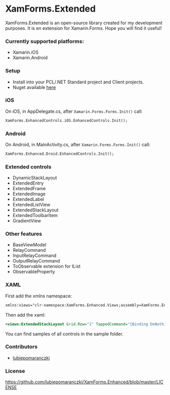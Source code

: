 # XamForms.Extended

XamForms.Extended is an open-source library created for my development purposes. It is en extension for Xamarin.Forms. Hope you will find it useful!

### Currently supported platforms:
- Xamarin.iOS
- Xamarin.Android

### Setup
- Install into your PCL/.NET Standard project and Client projects.
- Nuget available [here](https://www.nuget.org/packages/XamForms.Enhanced) 

### iOS
On iOS, in AppDelegate.cs, after ``Xamarin.Forms.Forms.Init()`` call:
```xml
XamForms.EnhancedControls.iOS.EnhancedControls.Init();
```
### Android
On Android, in MainActivity.cs, after ``Xamarin.Forms.Forms.Init()`` call:
```xml
XamForms.Enhanced.Droid.EnhancedControls.Init();
```

### Extended controls
- DynamicStackLayout
- ExtendedEntry
- ExtendedFrame
- ExtendedImage
- ExtendedLabel
- ExtendedListView
- ExtendedStackLayout
- ExtendedToolbarItem
- GradientView
  
### Other features
- BaseViewModel
- RelayCommand
- InputRelayCommand
- OutputRelayCommand
- ToObservable extension for IList
- ObservableProperty

### XAML

First add the xmlns namespace:
```xml
xmlns:views="clr-namespace:XamForms.Enhanced.Views;assembly=XamForms.Enhanced"
```

Then add the xaml:

```xml
<views:ExtendedStackLayout Grid.Row="1" TappedCommand="{Binding DoNothingCmd}" BackgroundColor="#Fuchsia">
```

You can find samples of all controls in the sample folder.

### Contributors
* [lubiepomaranczki](https://github.com/lubiepomaranczki)

### License
https://github.com/lubiepomaranczki/XamForms.Enhanced/blob/master/LICENSE

